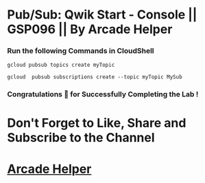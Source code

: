 # Pub/Sub: Qwik Start - Console || GSP096 || By Arcade Helper

### Run the following Commands in CloudShell
 
```
gcloud pubsub topics create myTopic

gcloud  pubsub subscriptions create --topic myTopic MySub
```

### Congratulations 🎉 for Successfully Completing the Lab !


# Don't Forget to Like, Share and Subscribe to the Channel

# [Arcade Helper](https://www.youtube.com/@ArcadeHelper1418)
